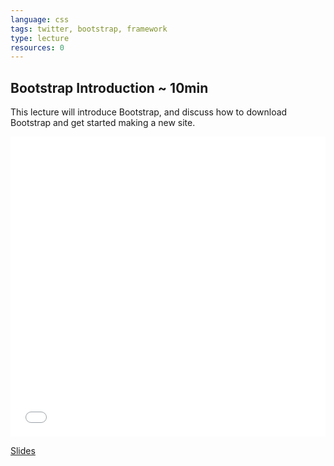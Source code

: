 ```yaml
---
language: css
tags: twitter, bootstrap, framework
type: lecture
resources: 0
---
```


## Bootstrap Introduction ~ 10min

This lecture will introduce Bootstrap, and discuss how to download Bootstrap and get started making a new site.

<iframe width="100%" height="480" src="//www.youtube.com/embed/1Wc2dzHg4fs?rel=0" frameborder="0" allowfullscreen></iframe>

[Slides](https://docs.google.com/presentation/d/19AUDiSl41ofD9h9JZEtg_nzByfWfm_3ffDUaRfAvpLI/edit?usp=sharing)